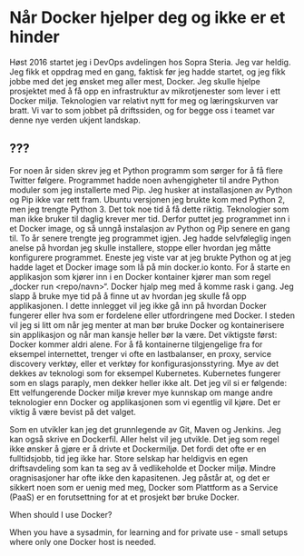 # Når Docker hjelper deg og ikke er et hinder

Høst 2016 startet jeg i DevOps avdelingen hos Sopra Steria. Jeg var heldig. Jeg fikk et oppdrag med en gang, faktisk før jeg hadde startet, og jeg fikk jobbe med det jeg ønsket meg aller mest, Docker. Jeg skulle hjelpe prosjektet med å få opp en infrastruktur av mikrotjenester som lever i ett Docker miljø. Teknologien var relativt nytt for meg og læringskurven var bratt. Vi var to som jobbet på driftssiden, og for begge oss i teamet var denne nye verden ukjent landskap.

## ???

For noen år siden skrev jeg et Python programm som sørger for å få flere Twitter følgere. Programmet hadde noen avhengigheter til andre Python moduler som jeg installerte med Pip. Jeg husker at installasjonen av Python og Pip ikke var rett fram. Ubuntu versjonen jeg brukte kom med Python 2, men jeg trengte Python 3. Det tok noe tid å få dette riktig. Teknologier som man ikke bruker til daglig krever mer tid. Derfor puttet jeg programmet inn i et Docker image, og så unngå instalasjon av Python og Pip senere en gang til. 
To år senere trengte jeg programmet igjen. Jeg hadde selvføleglig ingen anelse på hvordan jeg skulle installere, stoppe eller hvordan jeg måtte konfigurere programmet. Eneste jeg viste var at jeg brukte Python og at jeg hadde laget et Docker image som lå på min docker.io konto. For å starte en applikasjon som kjører inn i en Docker kontainer kjører man som regel „docker run <repo/navn>“. Docker hjalp meg med å komme rask i gang. Jeg slapp å bruke mye tid på å finne ut av hvordan jeg skulle få opp applikasjonen.
I dette innlegget vil jeg ikke gå inn på hvordan Docker fungerer eller hva som er fordelene eller utfordringene med Docker. I steden vil jeg si litt om når jeg menter at man bør bruke Docker og kontainerisere sin applikasjon og når man kansje heller bør la være. 
Det viktigste først: Docker kommer aldri alene. For å få kontainerne tilgjengelige fra for eksempel internettet, trenger vi ofte en lastbalanser, en proxy, service discovery verktøy, eller et verktøy for konfigurasjonsstyring. Mye av det dekkes av teknologi som for eksempel Kubernetes. Kubernetes fungerer som en slags paraply, men dekker heller ikke alt. Det jeg vil si er følgende: Ett velfungerende Docker miljø krever mye kunnskap om mange andre teknologier enn Docker og applikasjonen som vi egentlig vil kjøre. Det er viktig å være bevist på det valget.

Som en utvikler kan jeg det grunnlegende av Git, Maven og Jenkins. Jeg kan også skrive en Dockerfil. Aller helst vil jeg utvikle. Det jeg som regel ikke ønsker å gjøre er å drivte et Dockermiljø. Det fordi det ofte er en fulltidsjobb, tid jeg ikke har. Store selskap har heldigvis en egen driftsavdeling som kan ta seg av å vedlikeholde et Docker miljø. Mindre oragnisasjoner har ofte ikke den kapasitenen. Jeg påstår at, og det er sikkert noen som er uenig med meg, Docker som Plattform as a Service (PaaS) er en forutsettning for at et prosjekt bør bruke Docker. 

When should I use Docker?

When you have a sysadmin, for learning and for private use - small setups where only one Docker host is needed.
